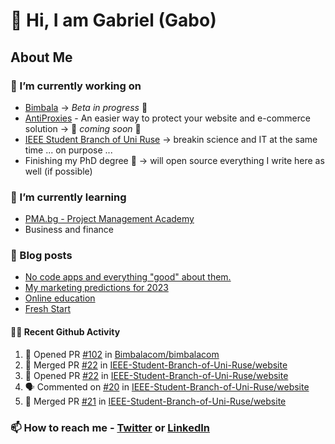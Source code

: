 

<!--
**mrgkanev/mrgkanev** is a ✨ _special_ ✨ repository because its `README.md` (this file) appears on your GitHub profile.

Here are some ideas to get you started:

-  ...
- 🌱 I’m currently learning ...
- 👯 I’m looking to collaborate on ...
- 🤔 I’m looking for help with ...
- 💬 Ask me about ...
- 📫 How to reach me: ...
- 😄 Pronouns: ...
- ⚡ Fun fact: ...
-->

# 👋 Hi, I am Gabriel (Gabo)

## About Me

### 🔭 I’m currently working on
- [Bimbala](https://bimbala.com/) -> *Beta in progress* 🚀
- [AntiProxies](https://antiproxies.com/) - An easier way to protect your website and e-commerce solution -> 🚀 *coming soon* 🚀
- [IEEE Student Branch of Uni Ruse](https://github.com/IEEE-Student-Branch-of-Uni-Ruse) -> breakin science and IT at the same time ... on purpose ...
- Finishing my PhD degree 🤔 -> will open source everything I write here as well (if possible)

### 🌱 I’m currently learning
- [PMA.bg - Project Management Academy](https://pma.bg/)
- Business and finance

### 📖 Blog posts
<!-- BLOG-POST-LIST:START -->
- [No code apps and everything &quot;good&quot; about them.](https://mrgkanev.eu/posts/no-code-apps-and-everything-good-about-them/)
- [My marketing predictions for 2023](https://mrgkanev.eu/posts/my-marketing-predictions-for-2023/)
- [Online education](https://mrgkanev.eu/posts/online-education/)
- [Fresh Start](https://mrgkanev.eu/posts/fresh-start/)
<!-- BLOG-POST-LIST:END -->

#### 🧑‍💻 Recent Github Activity

<!--START_SECTION:activity-->
1. 💪 Opened PR [#102](https://github.com/Bimbalacom/bimbalacom/pull/102) in [Bimbalacom/bimbalacom](https://github.com/Bimbalacom/bimbalacom)
2. 🎉 Merged PR [#22](https://github.com/IEEE-Student-Branch-of-Uni-Ruse/website/pull/22) in [IEEE-Student-Branch-of-Uni-Ruse/website](https://github.com/IEEE-Student-Branch-of-Uni-Ruse/website)
3. 💪 Opened PR [#22](https://github.com/IEEE-Student-Branch-of-Uni-Ruse/website/pull/22) in [IEEE-Student-Branch-of-Uni-Ruse/website](https://github.com/IEEE-Student-Branch-of-Uni-Ruse/website)
4. 🗣 Commented on [#20](https://github.com/IEEE-Student-Branch-of-Uni-Ruse/website/issues/20) in [IEEE-Student-Branch-of-Uni-Ruse/website](https://github.com/IEEE-Student-Branch-of-Uni-Ruse/website)
5. 🎉 Merged PR [#21](https://github.com/IEEE-Student-Branch-of-Uni-Ruse/website/pull/21) in [IEEE-Student-Branch-of-Uni-Ruse/website](https://github.com/IEEE-Student-Branch-of-Uni-Ruse/website)
<!--END_SECTION:activity-->


### 📫 How to reach me - [Twitter](https://twitter.com/mrgkanev) or [LinkedIn](https://www.linkedin.com/in/mrgkanev) 
